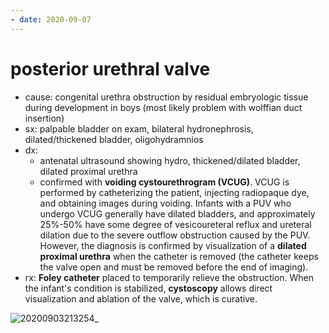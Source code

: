 ```yaml
---
- date: 2020-09-07
---
```


# posterior urethral valve

<!-- posterior urethral valve cause, sx, dx, rx -->

- cause: congenital urethra obstruction by residual embryologic tissue during development in boys (most likely problem with wolffian duct insertion)
- sx: palpable bladder on exam, bilateral hydronephrosis, dilated/thickened bladder, oligohydramnios
- dx:
	- antenatal ultrasound showing hydro, thickened/dilated bladder, dilated proximal urethra
	- confirmed with **voiding cystourethrogram (VCUG)**. VCUG is performed by catheterizing the patient, injecting radiopaque dye, and obtaining images during voiding.  Infants with a PUV who undergo VCUG generally have dilated bladders, and approximately 25%-50% have some degree of vesicoureteral reflux and ureteral dilation due to the severe outflow obstruction caused by the PUV.  However, the diagnosis is confirmed by visualization of a **dilated proximal urethra** when the catheter is removed (the catheter keeps the valve open and must be removed before the end of imaging).
- rx: **Foley catheter** placed to temporarily relieve the obstruction.  When the infant's condition is stabilized, **cystoscopy** allows direct visualization and ablation of the valve, which is curative.

![20200903213254_](https://photos.thisispiggy.com/file/wikiFiles/20200903213254_.png)
